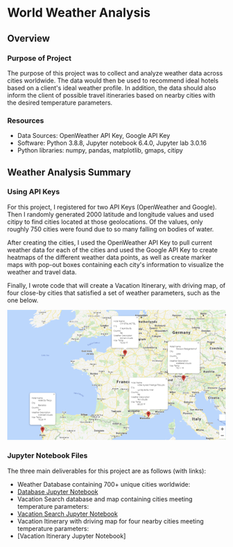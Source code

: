 # World Weather Analysis

## Overview 
### Purpose of Project
The purpose of this project was to collect and analyze weather data across cities worldwide.  The data would then be used to recommend ideal hotels based on a client's ideal weather profile.  In addition, the data should also inform the client of possible travel itineraries based on nearby cities with the desired temperature parameters.

### Resources
- Data Sources: OpenWeather API Key, Google API Key
- Software: Python 3.8.8, Jupyter notebook 6.4.0, Jupyter lab 3.0.16
- Python libraries: numpy, pandas, matplotlib, gmaps, citipy

## Weather Analysis Summary

### Using API Keys
For this project, I registered for two API Keys (OpenWeather and Google).  Then I randomly generated 2000 latitude and longitude values and used citipy to find cities located at those geolocations.  Of the values, only roughly 750 cities were found due to so many falling on bodies of water.

After creating the cities, I used the OpenWeather API Key to pull current weather data for each of the cities and used the Google API Key to create heatmaps of the different weather data points, as well as create marker maps with pop-out boxes containing each city's information to visualize the weather and travel data. 

Finally, I wrote code that will create a Vacation Itinerary, with driving map, of four close-by cities that satisfied a set of weather parameters, such as the one below.

![Travel Map](Vacation_Itinerary/WeatherPy_travel_map_markers.PNG)

### Jupyter Notebook Files

The three main deliverables for this project are as follows (with links):

- Weather Database containing 700+ unique cities worldwide:
- [Database Jupyter Notebook](Weather_Database/Weather_Database.ipynb)
- Vacation Search database and map containing cities meeting temperature parameters:
- [Vacation Search Jupyter Notebook](Vacation_Search/Vacation_Search.ipynb)
- Vacation Itinerary with driving map for four nearby cities meeting temperature parameters:
- [Vacation Itinerary Jupyter Notebook]
